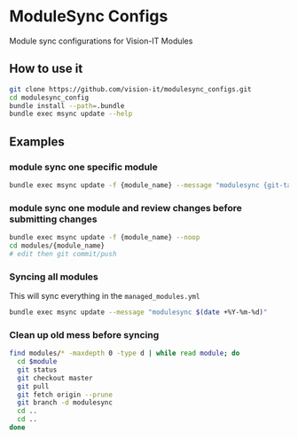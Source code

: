 # ModuleSync Configs

Module sync configurations for Vision-IT Modules

## How to use it

```bash
git clone https://github.com/vision-it/modulesync_configs.git
cd modulesync_config
bundle install --path=.bundle
bundle exec msync update --help
```

## Examples

### module sync one specific module

```bash
bundle exec msync update -f {module_name} --message "modulesync {git-tag}"
```

### module sync one module and review changes before submitting changes

```bash
bundle exec msync update -f {module_name} --noop
cd modules/{module_name}
# edit then git commit/push
```

### Syncing all modules

This will sync everything in the `managed_modules.yml`

```bash
bundle exec msync update --message "modulesync $(date +%Y-%m-%d)"
```

### Clean up old mess before syncing

```bash
find modules/* -maxdepth 0 -type d | while read module; do
  cd $module
  git status
  git checkout master
  git pull
  git fetch origin --prune
  git branch -d modulesync
  cd ..
  cd ..
done
```
